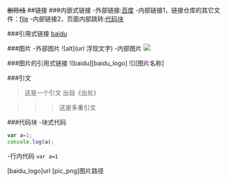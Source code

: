 ~~删除线~~
##链接
###内嵌式链接
-外部链接:[百度](http:www.baidu.com)
-内部链接1，链接仓库的其它文件：[file](file.md)
-内部链接2，页面内部跳转:[代码块](demo.md#代码块-demo)

###引用式链接
[baidu][1]


###图片
-外部图片
![alt](url 浮现文字)
-内部图片
![](images这是相对路径/图片名称)

###图片的引用式链接
![baidu][baidu_logo]
![][图片名称]

###引文
>这是一个引文
出自《出处》

>>>这是多重引文


###代码块
-块式代码
```javascript
var a=1;
console.log(a);
```
-行内代码
`var a=1`


<!---	下面是本文档中用到的链接 -->

[1]:https://www.baidu.com "baidu"
[file]:file.md
[代码块]:demo.md#代码块-demo

[baidu_logo]url
[pic_png]图片路径
